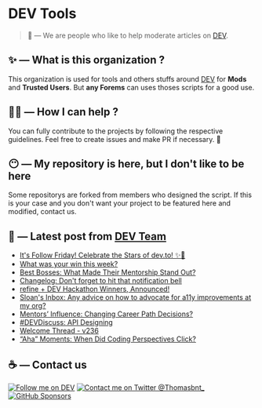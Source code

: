 # DEV Tools

> 🔧 — We are people who like to help moderate articles on [DEV](https://dev.to).

## ✨ — What is this organization ?

This organization is used for tools and others stuffs around [DEV](https://dev.to) for **Mods** and **Trusted Users**. But __any Forems__ can uses thoses scripts for a good use.


## 💪🏼 — How I can help ?

You can fully contribute to the projects by following the respective guidelines. Feel free to create issues and make PR if necessary. 🎉

## 😶 — My repository is here, but I don't like to be here

Some repositorys are forked from members who designed the script. If this is your case and you don't want your project to be featured here and modified, contact us.

## 📝 — Latest post from [DEV Team](https://dev.to/devteam)

<!-- BLOG-POST-LIST:START -->
- [It&#39;s Follow Friday! Celebrate the Stars of dev.to! ✨💫](https://dev.to/devteam/its-follow-friday-celebrate-the-stars-of-devto-2h1o)
- [What was your win this week?](https://dev.to/devteam/what-was-your-win-this-week-44ag)
- [Best Bosses: What Made Their Mentorship Stand Out?](https://dev.to/devteam/best-bosses-what-made-their-mentorship-stand-out-1gp0)
- [Changelog: Don&#39;t forget to hit that notification bell](https://dev.to/devteam/changelog-dont-forget-to-hit-that-notification-bell-328c)
- [refine + DEV Hackathon Winners, Announced!](https://dev.to/devteam/refine-dev-hackathon-winners-announced-237g)
- [Sloan&#39;s Inbox: Any advice on how to advocate for a11y improvements at my org?](https://dev.to/devteam/sloans-inbox-any-advice-on-how-to-advocate-for-a11y-improvements-at-my-org-21i3)
- [Mentors’ Influence: Changing Career Path Decisions?](https://dev.to/devteam/mentors-influence-changing-career-path-decisions-49n2)
- [#DEVDiscuss: API Designing](https://dev.to/devteam/devdiscuss-api-designing-4c1e)
- [Welcome Thread - v236](https://dev.to/devteam/welcome-thread-v238-3lam)
- [“Aha” Moments: When Did Coding Perspectives Click?](https://dev.to/devteam/aha-moments-when-did-coding-perspectives-click-1cfm)
<!-- BLOG-POST-LIST:END -->


## ☕ — Contact us

[![Follow me on DEV](https://img.shields.io/badge/dev.to-%2308090A.svg?&style=for-the-badge&logo=dev.to&logoColor=white&alt=devto)](https://dev.to/thomasbnt)
[![Contact me on Twitter @Thomasbnt_](https://img.shields.io/badge/Contact%20me%20on%20Twitter-%231DA1F2.svg?&style=for-the-badge&logo=twitter&logoColor=white&alt=twitter)](https://twitter.com/messages/1142357270-1142357270?text=Hello,%20I%20contact%20you%20from%20devtotools%20&recipient_id=1142357270) [![GitHub Sponsors](https://img.shields.io/badge/Sponsor%20me-%23EA54AE.svg?&style=for-the-badge&logo=github-sponsors&logoColor=white)](https://github.com/sponsors/thomasbnt)


